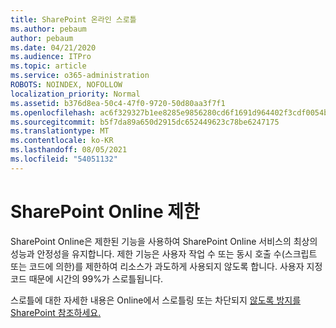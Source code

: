```yaml
---
title: SharePoint 온라인 스로틀
ms.author: pebaum
author: pebaum
ms.date: 04/21/2020
ms.audience: ITPro
ms.topic: article
ms.service: o365-administration
ROBOTS: NOINDEX, NOFOLLOW
localization_priority: Normal
ms.assetid: b376d8ea-50c4-47f0-9720-50d80aa3f7f1
ms.openlocfilehash: ac6f329327b1ee8285e9856280cd6f1691d964402f3cdf0054ba33caeb9ff7ed
ms.sourcegitcommit: b5f7da89a650d2915dc652449623c78be6247175
ms.translationtype: MT
ms.contentlocale: ko-KR
ms.lasthandoff: 08/05/2021
ms.locfileid: "54051132"
---
```

# <a name="sharepoint-online-throttling"></a>SharePoint Online 제한

SharePoint Online은 제한된 기능을 사용하여 SharePoint Online 서비스의 최상의 성능과 안정성을 유지합니다. 제한 기능은 사용자 작업 수 또는 동시 호출 수(스크립트 또는 코드에 의한)를 제한하여 리소스가 과도하게 사용되지 않도록 합니다. 사용자 지정 코드 때문에 시간의 99%가 스로틀됩니다.
  
스로틀에 대한 자세한 내용은 Online에서 스로틀링 또는 차단되지 [않도록 방지를 SharePoint 참조하세요.](https://go.microsoft.com/fwlink/?linkid=2022019)
  

